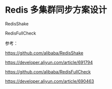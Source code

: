 # Redis 多集群同步方案设计

RedisShake

RedisFullCheck



参考：

https://github.com/alibaba/RedisShake

https://developer.aliyun.com/article/691794



https://github.com/alibaba/RedisFullCheck

https://developer.aliyun.com/article/690463